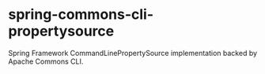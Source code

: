 # spring-commons-cli-propertysource
Spring Framework CommandLinePropertySource implementation backed by Apache Commons CLI.
